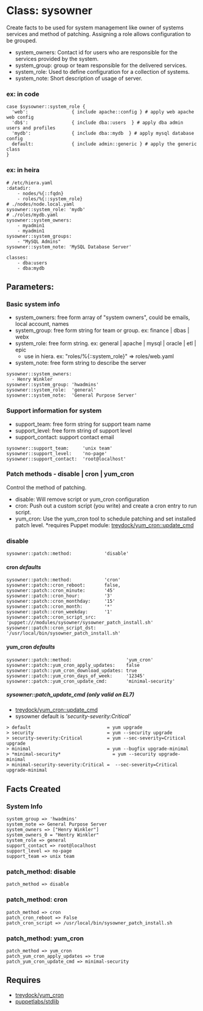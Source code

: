 # Class: sysowner

Create facts to be used for system management like owner of systems services and method of patching. Assigning a role allows configuration to be grouped. 

  - system_owners: Contact id for users who are responsible for the services provided by the system. 
  - system_group: group or team responsible for the delivered services.
  - system_role: Used to define configuration for a collection of systems. 
  - system_note: Short description of usage of server. 
  
### ex: in code 
```
case $sysowner::system_role {
  'web':                { include apache::config } # apply web apache web config 
  'db$':                { include dba::users  } # apply dba admin users and profiles
  'mydb':               { include dba::mydb  } # apply mysql database config
  default:              { include admin::generic } # apply the generic class
}
```
### ex: in heira
```
# /etc/hiera.yaml
:datadir:
    - nodes/%{::fqdn}
    - roles/%{::system_role}
# ./nodes/node.local.yaml
sysowner::system_role: 'mydb'
# ./roles/mydb.yaml
sysowner::system_owners:
    - myadmin1
    - myadmin1
sysowner::system_groups:
    - "MySQL Admins"
sysowner::system_note: 'MySQL Database Server'

classes:
    - dba:users
    - dba:mydb
```
## Parameters: 

### Basic system info
  - system_owners: free form array of "system owners", could be emails, local account, names
  - system_group: free form string for team or group. ex: finance | dbas | webx
  - system_role: free form string. ex: general | apache | mysql | oracle | etl | epic
    * use in hiera. ex: "roles/%{::system_role}" => roles/web.yaml
  - system_note: free form string to describe the server
  
```
sysowner::system_owners: 
  - Henry Winkler
sysowner::system_group: 'hwadmins'
sysowner::system_role:  'general'
sysowner::system_note:  'General Purpose Server'
```

### Support information for system
  - support_team: free form string for support team name
  - support_level: free form string of support level
  - support_contact: support contact email

```
sysowner::support_team:     'unix team'
sysowner::support_level:    'no-page'
sysowner::support_contact:  'root@localhost'
```
### Patch methods - disable | cron | yum_cron
  Control the method of patching. 
  - disable: Will remove script or yum_cron configuration 
  - cron: Push out a custom script (you write) and create a cron entry to run script. 
  - yum_cron: Use the yum_cron tool to schedule patching and set installed patch level.
    *requires Puppet module: [treydock/yum_cron::update_cmd](https://forge.puppetlabs.com/treydock/)
### disable 
```
sysowner::patch::method:            'disable'
```
#### cron *defaults*
```
sysowner::patch::method:            'cron'
sysowner::patch::cron_reboot:       false, 
sysowner::patch::cron_minute:       '45'
sysowner::patch::cron_hour:         '3'
sysowner::patch::cron_monthday:     '15'
sysowner::patch::cron_month:        '*'
sysowner::patch::cron_weekday:      '1'
sysowner::patch::cron_script_src:   'puppet:///modules/sysowner/sysowner_patch_install.sh'
sysowner::patch::cron_script_dst:   '/usr/local/bin/sysowner_patch_install.sh'
```
#### yum_cron *defaults*
```
sysowner::patch::method:                    'yum_cron'
sysowner::patch::yum_cron_apply_updates:    false
sysowner::patch::yum_cron_download_updates: true
sysowner::patch::yum_cron_days_of_week:     '12345'
sysowner::patch::yum_cron_update_cmd:       'minimal-security'
```
##### sysowner::patch_update_cmd (only valid on EL7)
  - [treydock/yum_cron::update_cmd](https://forge.puppetlabs.com/treydock/yum_cron#update_cmd)
  - sysowner default is *'security-severity:Critical'*
```
> default                            = yum upgrade
> security                           = yum --security upgrade
> security-severity:Critical         = yum --sec-severity=Critical upgrade
> minimal                            = yum --bugfix upgrade-minimal
> *minimal-security*                   = yum --security upgrade-minimal
> minimal-security-severity:Critical =  --sec-severity=Critical upgrade-minimal
```
## Facts Created
### System Info
```
system_group => 'hwadmins' 
system_note => General Purpose Server
system_owners => ["Henry Winkler"]
system_owners_0 = "Hentry Winkler"
system_role => general
support_contact => root@localhost
support_level => no-page
support_team => unix team
```
### patch_method: disable 
```
patch_method => disable
```
### patch_method: cron
```
patch_method => cron
patch_cron_reboot => False
patch_cron_script => /usr/local/bin/sysowner_patch_install.sh
```
### patch_method: yum_cron
```
patch_method => yum_cron
patch_yum_cron_apply_updates => true
patch_yum_cron_update_cmd => minimal-security
```
## Requires

  - [treydock/yum_cron](https://forge.puppetlabs.com/treydock/yum_cron)
  - [puppetlabs/stdlib](https://forge.puppetlabs.com/puppetlabs/stdlib)

